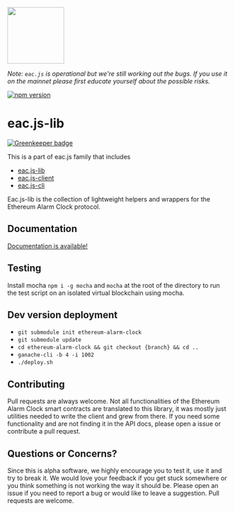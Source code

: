 [<img src="https://s3.amazonaws.com/chronologic.network/ChronoLogic_logo.svg" width="128px">](https://github.com/chronologic)

_Note: `eac.js` is operational but we're still working out the bugs. If you use it on the mainnet please first educate yourself about the possible risks._ 

[![npm version](https://badge.fury.io/js/eac.js-lib.svg)](https://badge.fury.io/js/eac.js-lib)
# eac.js-lib

[![Greenkeeper badge](https://badges.greenkeeper.io/ethereum-alarm-clock/eac.js-lib.svg)](https://greenkeeper.io/)

This is a part of eac.js family that includes 
* [eac.js-lib](https://github.com/ethereum-alarm-clock/eac.js-lib)
* [eac.js-client](https://github.com/ethereum-alarm-clock/eac.js-client)
* [eac.js-cli](https://github.com/ethereum-alarm-clock/eac.js-cli)

Eac.js-lib is the collection of lightweight helpers and wrappers for the Ethereum Alarm Clock protocol.  

## Documentation

[Documentation is available!](https://ethereum-alarm-clock.github.io/eac.js-lib/)

## Testing

Install mocha `npm i -g mocha` and `mocha` at the root of the directory to run the test script on an isolated virtual blockchain using mocha.

## Dev version deployment

* `git submodule init ethereum-alarm-clock`
* `git submodule update`
* `cd ethereum-alarm-clock && git checkout {branch} && cd ..`
* `ganache-cli -b 4 -i 1002`
* `./deploy.sh`

## Contributing

Pull requests are always welcome. Not all functionalities of the Ethereum Alarm Clock smart contracts are translated to this library, it was mostly just utilities needed to write the client and grew from there. If you need some functionality and are not finding it in the API docs, please open a issue or contribute a pull request.

## Questions or Concerns?

Since this is alpha software, we highly encourage you to test it, use it and try to break it. We would love your feedback if you get stuck somewhere or you think something is not working the way it should be. Please open an issue if you need to report a bug or would like to leave a suggestion. Pull requests are welcome.
